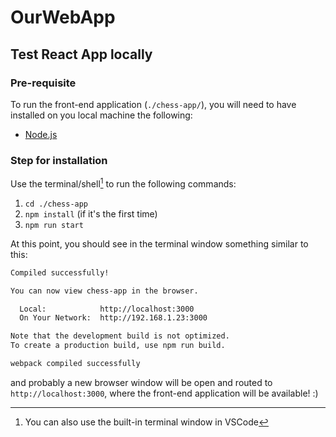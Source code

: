 # OurWebApp

## Test React App locally

### Pre-requisite

To run the front-end application (`./chess-app/`), you will need to have installed on you local machine the following:

- [Node.js](https://nodejs.org/en/)

### Step for installation

Use the terminal/shell[^1] to run the following commands:

1. `cd ./chess-app`
2. `npm install` (if it's the first time)
3. `npm run start`

At this point, you should see in the terminal window something similar to this:

```bash
Compiled successfully!

You can now view chess-app in the browser.

  Local:            http://localhost:3000
  On Your Network:  http://192.168.1.23:3000

Note that the development build is not optimized.
To create a production build, use npm run build.

webpack compiled successfully
```

and probably a new browser window will be open and routed to `http://localhost:3000`, where the front-end application will be available! :)

[^1]: You can also use the built-in terminal window in VSCode
